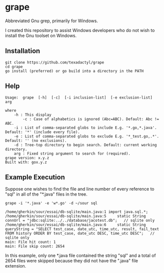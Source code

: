 # grape
Abbreviated Gnu grep, primarily for Windows.

I created this repository to assist Windows developers who do not wish to install the Gnu toolset on Windows.

## Installation

```
git clone https://github.com/texadactyl/grape
cd grape
go install (preferred) or go build into a directory in the PATH
```

## Help

```
Usage:  grape  [-h]  [-c]  [-i inclusion-list]  [-e exclusion-list]  arg

where
	-h : This display
        -c : Case of alphabetics is ignored (Abc=ABC). Default: Abc != ABC.
	-i : List of comma-separated globs to include E.g. '*.go,*.java'. Default: '*' (include every file).
	-e : List of comma-separated globs to exclude E.g. '*_test.go,.*'. Default: '' (no exclusions).
	-d : Tree-top directory to begin search. Default: current working directory.
	arg : Fixed string argument to search for (required).
grape version: x.y.z
Built with: gox.y.z
```

## Example Execution

Suppose one wishes to find the file and line number of every reference to "sql" in all of the "*.java" files in the tree.
```
grape -i '*.java' -e 'w*.go' -d ~/sour sql

/home/gherkin/sour/essai/db-sqlite/main.java:1 import java.sql.*;
/home/gherkin/sour/essai/db-sqlite/main.java:5     static String connUrl = "jdbc:sqlite:../../database/jacotest.db";   // sqlite only
/home/gherkin/sour/essai/db-sqlite/main.java:6     static String queryString = "SELECT test_case, date_utc, time_utc, result, fail_text FROM history ORDER BY test_case, date_utc DESC, time_utc DESC";   // sqlite only
main: File hit count: 1
main: File skip count: 2654
```
In this example, only one *.java file contained the string "sql" and a total of 2654 files were skipped because they did not have the ".java" file extension.

